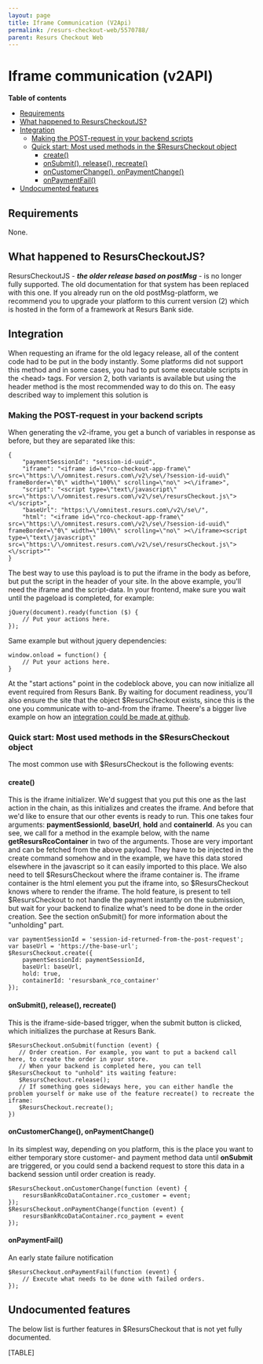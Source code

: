 ```yaml
---
layout: page
title: Iframe Communication (V2Api)
permalink: /resurs-checkout-web/5570788/
parent: Resurs Checkout Web
---
```



# Iframe communication (v2API) 

**Table of contents**
- [Requirements](#Iframecommunication(v2API)-Requirements)
- [What happened to
  ResursCheckoutJS?](#Iframecommunication(v2API)-WhathappenedtoResursCheckoutJS?)
- [Integration](#Iframecommunication(v2API)-Integration)
  - [Making the POST-request in your backend
    scripts](#Iframecommunication(v2API)-MakingthePOST-requestinyourbackendscripts)
  - [Quick start: Most used methods in the \$ResursCheckout
    object](#Iframecommunication(v2API)-Quickstart:Mostusedmethodsinthe$ResursCheckoutobject)
    - [create()](#Iframecommunication(v2API)-create())
    - [onSubmit(), release(),
      recreate()](#Iframecommunication(v2API)-onSubmit(),release(),recreate())
    - [onCustomerChange(),
      onPaymentChange()](#Iframecommunication(v2API)-onCustomerChange(),onPaymentChange())
    - [onPaymentFail()](#Iframecommunication(v2API)-onPaymentFail())
- [Undocumented
  features](#Iframecommunication(v2API)-Undocumentedfeatures)
## Requirements
None.
## What happened to ResursCheckoutJS?
ResursCheckoutJS - ***the older release based on postMsg*** - is no
longer fully supported. The old documentation for that system has been
replaced with this one.
If you already run on the old postMsg-platform, we recommend you to
upgrade your platform to this current version (2) which is hosted in the
form of a framework at Resurs Bank side.
## Integration
When requesting an iframe for the old legacy release, all of the content
code had to be put in the body instantly. Some platforms did not support
this method and in some cases, you had to put some executable scripts in
the \<head\> tags. For version 2, both variants is available but using
the header method is the most recommended way to do this on. The easy
described way to implement this solution is
### Making the POST-request in your backend scripts
When generating the v2-iframe, you get a bunch of variables in response
as before, but they are separated like this:
``` syntaxhighlighter-pre
{
    "paymentSessionId": "session-id-uuid",
    "iframe": "<iframe id=\"rco-checkout-app-frame\" src=\"https:\/\/omnitest.resurs.com\/v2\/se\/?session-id-uuid\" frameBorder=\"0\" width=\"100%\" scrolling=\"no\" ><\/iframe>",
    "script": "<script type=\"text\/javascript\" src=\"https:\/\/omnitest.resurs.com\/v2\/se\/resursCheckout.js\"><\/script>",
    "baseUrl": "https:\/\/omnitest.resurs.com\/v2\/se\/",
    "html": "<iframe id=\"rco-checkout-app-frame\" src=\"https:\/\/omnitest.resurs.com\/v2\/se\/?session-id-uuid\" frameBorder=\"0\" width=\"100%\" scrolling=\"no\" ><\/iframe><script type=\"text\/javascript\" src=\"https:\/\/omnitest.resurs.com\/v2\/se\/resursCheckout.js\"><\/script>""
}
```
The best way to use this payload is to put the iframe in the body as
before, but put the script in the header of your site. In the above
example, you'll need the iframe and the script-data. In your frontend,
make sure you wait until the pageload is completed, for example:
``` syntaxhighlighter-pre
jQuery(document).ready(function ($) {
    // Put your actions here.
});
```
Same example but without jquery dependencies:
``` syntaxhighlighter-pre
window.onload = function() {
    // Put your actions here.
}
```
At the "start actions" point in the codeblock above, you can now
initialize all event required from Resurs Bank. By waiting for document
readiness, you'll also ensure the site that the object \$ResursCheckout
exists, since this is the one you communicate with to-and-from the
iframe. Theere's a bigger live example on how an [integration could be
made at
github](https://github.com/Tornevall/tornevalls-resurs-bank-payment-gateway-for-woocommerce/blob/master/js/resursbank_rco_v2.js).
### Quick start: Most used methods in the \$ResursCheckout object
The most common use with \$ResursCheckout is the following events:
#### create()
This is the iframe initializer. We'd suggest that you put this one as
the last action in the chain, as this initializes and creates the
iframe. And before that we'd like to ensure that our other events is
ready to run. This one takes four arguments:
**paymentSessionId**, **baseUrl**, **hold** and **containerId**. As you
can see, we call for a method in the example below, with the name
**getResursRcoContainer** in two of the arguments. Those are very
important and can be fetched from the above payload. They have to be
injected in the create command somehow and in the example, we have this
data stored elsewhere in the javascript so it can easily imported to
this place.
We also need to tell \$ResursCheckout where the iframe container is. The
iframe container is the html element you put the iframe into, so
\$ResursCheckout knows where to render the iframe. The hold feature, is
present to tell \$ResursCheckout to not handle the payment instantly on
the submission, but wait for your backend to finalize what's need to be
done in the order creation. See the section onSubmit() for more
information about the "unholding" part.
``` syntaxhighlighter-pre
var paymentSessionId = 'session-id-returned-from-the-post-request';
var baseUrl = 'https://the-base-url';
$ResursCheckout.create({
    paymentSessionId: paymentSessionId,
    baseUrl: baseUrl,
    hold: true,
    containerId: 'resursbank_rco_container'
});
```
  
#### onSubmit(), release(), recreate()
This is the iframe-side-based trigger, when the submit button is
clicked, which initializes the purchase at Resurs Bank.
``` syntaxhighlighter-pre
$ResursCheckout.onSubmit(function (event) {
   // Order creation. For example, you want to put a backend call here, to create the order in your store.
   // When your backend is completed here, you can tell $ResursCheckout to "unhold" its waiting feature:
   $ResursCheckout.release();
   // If something goes sideways here, you can either handle the problem yourself or make use of the feature recreate() to recreate the iframe:
   $ResursCheckout.recreate();
})
```
#### onCustomerChange(), onPaymentChange()
In its simplest way, depending on you platform, this is the place you
want to either temporary store customer- and payment method data until
**onSubmit** are triggered, or you could send a backend request to store
this data in a backend session until order creation is ready.
``` syntaxhighlighter-pre
$ResursCheckout.onCustomerChange(function (event) {
    resursBankRcoDataContainer.rco_customer = event;
});
$ResursCheckout.onPaymentChange(function (event) {
    resursBankRcoDataContainer.rco_payment = event
});
```
#### onPaymentFail()
An early state failure notification
``` syntaxhighlighter-pre
$ResursCheckout.onPaymentFail(function (event) {
    // Execute what needs to be done with failed orders.
});
```
## Undocumented features
The below list is further features in \$ResursCheckout that is not yet
fully documented.
  
[TABLE]
  
